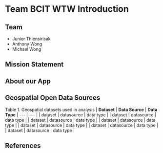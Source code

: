 # Team BCIT WTW Introduction

## Team
- Junior Thiensirisak
- Anthony Wong
- Michael Wong
  
## Mission Statement  
  
## About our App
  
## Geospatial Open Data Sources
Table 1. Geospatial datasets used in analysis
| <b>Dataset</b> | <b>Data Source</b> | <b>Data Type</b>
| --- | --- |
| dataset | datasource | data type |
| dataset | datasource | data type |
| dataset | datasource | data type |
| dataset | datasource | data type |
| dataset | datasource | data type |
| dataset | datasource | data type |
| dataset | datasource | data type |

## References
